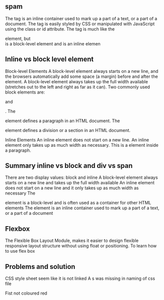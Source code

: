 ## spam
The <span> tag is an inline container used to mark up a part of a text, or a part of a document. The <span> tag is easily styled by CSS or manipulated with JavaScript using the class or id attribute. The <span> tag is much like the <div> element, but <div> is a block-level element and <span> is an inline elemen

## Inline vs block level element 

Block-level Elements
A block-level element always starts on a new line, and the browsers automatically add some space (a margin) before and after the element.
A block-level element always takes up the full width available (stretches out to the left and right as far as it can).
Two commonly used block elements are: <p> and <div>.
The <p> element defines a paragraph in an HTML document.
The <div> element defines a division or a section in an HTML document.

Inline Elements
An inline element does not start on a new line.
An inline element only takes up as much width as necessary.
This is a <span> element inside a paragraph.

## Summary inline vs block and div vs span
There are two display values: block and inline
A block-level element always starts on a new line and takes up the full width available
An inline element does not start on a new line and it only takes up as much width as necessary
The <div> element is a block-level and is often used as a container for other HTML elements
The <span> element is an inline container used to mark up a part of a text, or a part of a document

## Flexbox
The Flexible Box Layout Module, makes it easier to design flexible responsive layout structure without using float or positioning.
To learn how to use flex box


## Problems and solution

CSS style sheet seem like it is not linked 
A s was missing in naming of css file

Fist not coloured red

